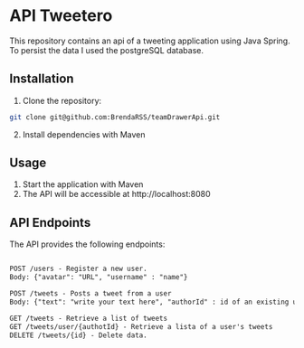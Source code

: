 # API Tweetero
This repository contains an api of a tweeting application using Java Spring. To persist the data I used the postgreSQL database.

## Installation

1. Clone the repository:

```bash
git clone git@github.com:BrendaRSS/teamDrawerApi.git
```

2. Install dependencies with Maven

## Usage

1. Start the application with Maven
2. The API will be accessible at http://localhost:8080


## API Endpoints
The API provides the following endpoints:

```markdown

POST /users - Register a new user.
Body: {"avatar": "URL", "username" : "name"}

POST /tweets - Posts a tweet from a user
Body: {"text": "write your text here", "authorId" : id of an existing user}

GET /tweets - Retrieve a list of tweets
GET /tweets/user/{authotId} - Retrieve a lista of a user's tweets
DELETE /tweets/{id} - Delete data.
```
